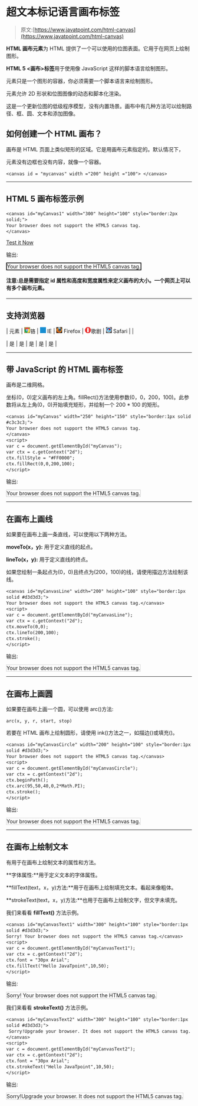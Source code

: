 # 超文本标记语言画布标签

> 原文:[https://www.javatpoint.com/html-canvas](https://www.javatpoint.com/html-canvas)

**HTML 画布元素**为 HTML 提供了一个可以使用的位图表面。它用于在网页上绘制图形。

**HTML 5 <画布>标签**用于使用像 JavaScript 这样的脚本语言绘制图形。

<canvas>元素只是一个图形的容器，你必须需要一个脚本语言来绘制图形。

<canvas>元素允许 2D 形状和位图图像的动态和脚本化渲染。</canvas>

</canvas>

这是一个更新位图的低级程序模型，没有内置场景。画布中有几种方法可以绘制路径、框、圆、文本和添加图像。

## 如何创建一个 HTML 画布？

画布是 HTML 页面上类似矩形的区域。它是用画布元素指定的。默认情况下，

<canvas>元素没有边框也没有内容，就像一个容器。</canvas>

```
<canvas id = "mycanvas" width ="200" height ="100"> </canvas>

```

* * *

## HTML 5 画布标签示例

```
<canvas id="myCanvas1" width="300" height="100" style="border:2px solid;">
Your browser does not support the HTML5 canvas tag.
</canvas>

```

[Test it Now](https://www.javatpoint.com/oprweb/test.jsp?filename=htmlcanvas1)

输出:

<canvas id="myCanvas1" width="300" height="100" style="border:2px solid;">Your browser does not support the HTML5 canvas tag.</canvas>

#### 注意:总是需要指定 id 属性和高度和宽度属性来定义画布的大小。一个网页上可以有多个画布元素。

* * *

## 支持浏览器

| 元素 | ![chrome browser](img/4fbdc93dc2016c5049ed108e7318df19.png)铬 | ![ie browser](img/83dd23df1fe8373fd5bf054b2c1dd88b.png) IE | ![firefox browser](img/4f001fff393888a8a807ed29b28145d1.png) Firefox | ![opera browser](img/6cad4a592cc69a052056a0577b4aac65.png)歌剧 | ![safari browser](img/a0f6a9711a92203c5dc5c127fe9c9fca.png) Safari |
| 

<canvas></canvas>

 | 是 | 是 | 是 | 是 | 是 |

* * *

## 带 JavaScript 的 HTML 画布标签

画布是二维网格。

坐标(0，0)定义画布的左上角。fillRect()方法使用参数(0，0，200，100)。此参数将从左上角(0，0)开始填充矩形，并绘制一个 200 * 100 的矩形。

```
<canvas id="myCanvas" width="250" height="150" style="border:1px solid #c3c3c3;">
Your browser does not support the HTML5 canvas tag.
</canvas>
<script>
var c = document.getElementById("myCanvas");
var ctx = c.getContext("2d");
ctx.fillStyle = "#FF0000";
ctx.fillRect(0,0,200,100);
</script>

```

输出:

<canvas id="myCanvas" width="250" height="150" style="border:1px solid #c3c3c3;">Your browser does not support the HTML5 canvas tag.</canvas>

* * *

## 在画布上画线

如果要在画布上画一条直线，可以使用以下两种方法。

**moveTo(x，y):** 用于定义直线的起点。

**lineTo(x，y):** 用于定义直线的终点。

如果您绘制一条起点为(0，0)且终点为(200，100)的线，请使用描边方法绘制该线。

```
<canvas id="myCanvasLine" width="200" height="100" style="border:1px solid #d3d3d3;">
Your browser does not support the HTML5 canvas tag.</canvas>
<script>
var c = document.getElementById("myCanvasLine");
var ctx = c.getContext("2d");
ctx.moveTo(0,0);
ctx.lineTo(200,100);
ctx.stroke();
</script>

```

输出:

<canvas id="myCanvasLine" width="200" height="100" style="border:1px solid #d3d3d3;">Your browser does not support the HTML5 canvas tag.</canvas>

* * *

## 在画布上画圆

如果要在画布上画一个圆，可以使用 arc()方法:

```
arc(x, y, r, start, stop) 

```

若要在 HTML 画布上绘制圆形，请使用 ink()方法之一，如描边()或填充()。

```
<canvas id="myCanvasCircle" width="200" height="100" style="border:1px solid #d3d3d3;">
Your browser does not support the HTML5 canvas tag.</canvas>
<script>
var c = document.getElementById("myCanvasCircle");
var ctx = c.getContext("2d");
ctx.beginPath();
ctx.arc(95,50,40,0,2*Math.PI);
ctx.stroke();
</script>

```

输出:

<canvas id="myCanvasCircle" width="200" height="100" style="border:1px solid #d3d3d3;">Your browser does not support the HTML5 canvas tag.</canvas>

* * *

## 在画布上绘制文本

有用于在画布上绘制文本的属性和方法。

**字体属性:**用于定义文本的字体属性。

**fillText(text，x，y)方法:**用于在画布上绘制填充文本。看起来像粗体。

**strokeText(text，x，y)方法:**也用于在画布上绘制文字，但文字未填充。

我们来看看 **fillText()** 方法示例。

```
<canvas id="myCanvasText1" width="300" height="100" style="border:1px solid #d3d3d3;">
Sorry! Your browser does not support the HTML5 canvas tag.</canvas>
<script>
var c = document.getElementById("myCanvasText1");
var ctx = c.getContext("2d");
ctx.font = "30px Arial";
ctx.fillText("Hello JavaTpoint",10,50);
</script>

```

输出:

<canvas id="myCanvasText1" width="300" height="100" style="border:1px solid #d3d3d3;">Sorry! Your browser does not support the HTML5 canvas tag.</canvas>

我们来看看 **strokeText()** 方法示例。

```
<canvas id="myCanvasText2" width="300" height="100" style="border:1px solid #d3d3d3;">
 Sorry!Upgrade your browser. It does not support the HTML5 canvas tag.</canvas>
<script>
var c = document.getElementById("myCanvasText2");
var ctx = c.getContext("2d");
ctx.font = "30px Arial";
ctx.strokeText("Hello JavaTpoint",10,50);
</script>

```

输出:

<canvas id="myCanvasText2" width="300" height="100" style="border:1px solid #d3d3d3;">Sorry!Upgrade your browser. It does not support the HTML5 canvas tag.</canvas>